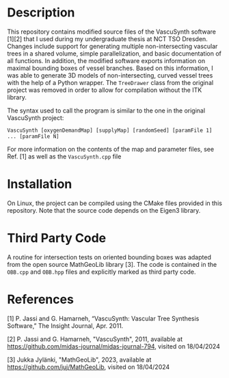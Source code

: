 # Description

This repository contains modified source files of the VascuSynth software [1][2] that I used during my undergraduate thesis at NCT TSO Dresden.
Changes include support for generating multiple non-intersecting vascular trees in a shared volume, simple parallelization, and basic documentation of all functions.
In addition, the modified software exports information on maximal bounding boxes of vessel branches.
Based on this information, I was able to generate 3D models of non-intersecting, curved vessel trees with the help of a Python wrapper.
The `TreeDrawer` class from the original project was removed in order to allow for compilation without the ITK library.

The syntax used to call the program is similar to the one in the original VascuSynth project:
```
VascuSynth [oxygenDemandMap] [supplyMap] [randomSeed] [paramFile 1] ... [paramFile N]
```
For more information on the contents of the map and parameter files, see Ref. [1] as well as the `VascuSynth.cpp` file

# Installation

On Linux, the project can be compiled using the CMake files provided in this repository.
Note that the source code depends on the Eigen3 library.

# Third Party Code

A routine for intersection tests on oriented bounding boxes was adapted from the open source MathGeoLib library [3].
The code is contained in the `OBB.cpp` and `OBB.hpp` files and explicitly marked as third party code.

# References

[1] P. Jassi and G. Hamarneh, “VascuSynth: Vascular Tree Synthesis Software,” The Insight Journal, Apr. 2011.

[2] P. Jassi and G. Hamarneh, "VascuSynth", 2011, available at https://github.com/midas-journal/midas-journal-794, visited on 18/04/2024

[3] Jukka Jylänki, "MathGeoLib", 2023, available at https://github.com/juj/MathGeoLib, visited on 18/04/2024
